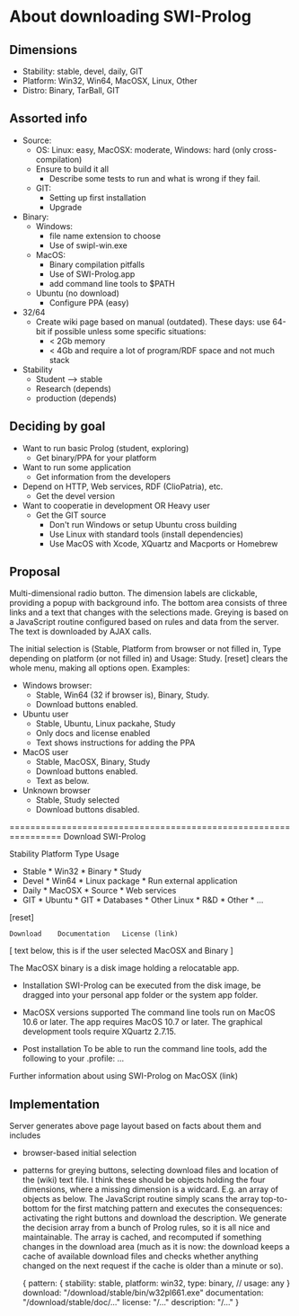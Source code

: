 # About downloading SWI-Prolog

## Dimensions

  - Stability: stable, devel, daily, GIT
  - Platform:  Win32, Win64, MacOSX, Linux, Other
  - Distro:    Binary, TarBall, GIT

## Assorted info

  - Source:
    - OS: Linux: easy, MacOSX: moderate, Windows: hard (only cross-compilation)
    - Ensure to build it all
      - Describe some tests to run and what is wrong if they fail.
    - GIT:
      - Setting up first installation
      - Upgrade
  - Binary:
    - Windows:
      - file name extension to choose
      - Use of swipl-win.exe
    - MacOS:
      - Binary compilation pitfalls
      - Use of SWI-Prolog.app
      - add command line tools to $PATH
    - Ubuntu (no download)
      - Configure PPA (easy)
  - 32/64
    - Create wiki page based on manual (outdated).  These days:
      use 64-bit if possible unless some specific situations:
      - < 2Gb memory
      - < 4Gb and require a lot of program/RDF space and
        not much stack
  - Stability
    - Student --> stable
    - Research (depends)
    - production (depends)

## Deciding by goal

  - Want to run basic Prolog (student, exploring)
    - Get binary/PPA for your platform
  - Want to run some application
    - Get information from the developers
  - Depend on HTTP, Web services, RDF (ClioPatria), etc.
    - Get the devel version
  - Want to cooperatie in development OR Heavy user
    - Get the GIT source
      - Don't run Windows or setup Ubuntu cross building
      - Use Linux with standard tools (install dependencies)
      - Use MacOS with Xcode, XQuartz and Macports or Homebrew

## Proposal

Multi-dimensional radio button. The dimension labels are clickable,
providing a popup with background info. The bottom area consists of
three links and a text that changes with the selections made. Greying is
based on a JavaScript routine configured based on rules and data from
the server.  The text is downloaded by AJAX calls.

The initial selection is (Stable, Platform from browser or not filled
in, Type depending on platform (or not filled in) and Usage: Study.
[reset] clears the whole menu, making all options open.  Examples:

  - Windows browser:
    - Stable, Win64 (32 if browser is), Binary, Study.
    - Download buttons enabled.
  - Ubuntu user
    - Stable, Ubuntu, Linux packahe, Study
    - Only docs and license enabled
    - Text shows instructions for adding the PPA
  - MacOS user
    - Stable, MacOSX, Binary, Study
    - Download buttons enabled.
    - Text as below.
  - Unknown browser
    - Stable, Study selected
    - Download buttons disabled.


================================================================
			Download SWI-Prolog

  Stability   Platform	     Type	      Usage
  * Stable    * Win32	     * Binary	      * Study
  * Devel     * Win64	     * Linux package  * Run external application
  * Daily     * MacOSX	     * Source	      * Web services
  * GIT	      * Ubuntu	     * GIT	      * Databases
	      * Other Linux		      * R&D
	      * Other			      * ...

  [reset]


	Download	Documentation	License (link)

[ text below, this is if the user selected MacOSX and Binary ]

The MacOSX binary is a disk image holding a relocatable app.

  * Installation
  SWI-Prolog can be executed from the disk image, be dragged into
  your personal app folder or the system app folder.

  * MacOSX versions supported
  The command line tools run on MacOS 10.6 or later. The app
  requires MacOS 10.7 or later. The graphical development tools
  require XQuartz 2.7.15.

  * Post installation
  To be able to run the command line tools, add the following to
  your .profile: ...

  Further information about using SWI-Prolog on MacOSX (link)

## Implementation

Server generates above page layout based on facts about them and
includes

  - browser-based initial selection
  - patterns for greying buttons, selecting download files and
    location of the (wiki) text file.  I think these should be
    objects holding the four dimensions, where a missing dimension
    is a widcard.  E.g. an array of objects as below.  The JavaScript
    routine simply scans the array top-to-bottom for the first matching
    pattern and executes the consequences: activating the right buttons
    and download the description.  We generate the decision array from
    a bunch of Prolog rules, so it is all nice and maintainable.  The
    array is cached, and recomputed if something changes in the download
    area (much as it is now: the download keeps a cache of available
    download files and checks whether anything changed on the next request
    if the cache is older than a minute or so).

    { pattern: { stability: stable,
		 platform: win32,
		 type: binary,
		 // usage: any
	       }
      download: "/download/stable/bin/w32pl661.exe"
      documentation: "/download/stable/doc/..."
      license: "/..."
      description: "/..."
    }
